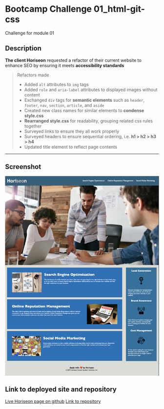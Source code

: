 <!-- @format -->

# Bootcamp Challenge 01_html-git-css

Challenge for module 01

## Description

**The client Horiseon** requested a refactor of their current website to enhance SEO by ensuring it meets **accessibility standards**

> Refactors made
>
> - Added `alt` attributes to `img` tags
> - Added `role` and `aria-label` attributes to displayed images without content
> - Exchanged `div` tags for **semantic elements** such as `header`, `footer`, `nav`, `section`, `article`, and `aside`
> - Created new class names for similar elements to **condense style.css**
> - **Rearranged style.css** for readability, grouping related css rules together
> - Surveyed links to ensure they all work properly
> - Surveyed headers to ensure sequential ordering, i.e. **h1 > h2 > h3 > h4**
> - Updated title element to reflect page contents

---

## Screenshot

![sample landing page](sample.png)

## Link to deployed site and repository

[Live Horiseon page on github](https://codewizard-dt.github.io/bootcamp_challenge_01_html-git-css/)
[Link to repository](https://github.com/codewizard-dt/bootcamp_challenge_01_html-git-css)
